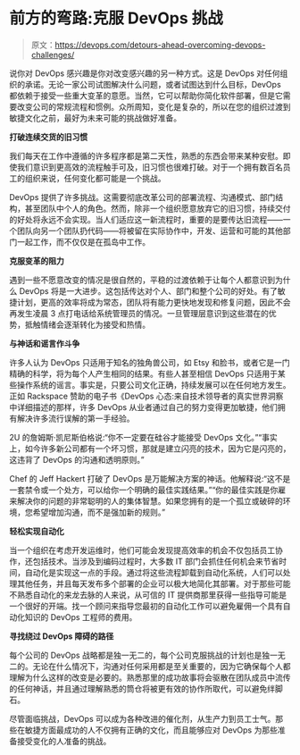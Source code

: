 # 前方的弯路:克服 DevOps 挑战

> 原文：<https://devops.com/detours-ahead-overcoming-devops-challenges/>

说你对 DevOps 感兴趣是你对改变感兴趣的另一种方式。这是 DevOps 对任何组织的承诺。无论一家公司试图解决什么问题，或者试图达到什么目标，DevOps 都依赖于接受一些重大变革的意愿。当然，它可以帮助你简化软件部署，但是它需要改变公司的常规流程和惯例。众所周知，变化是复杂的，所以在您的组织过渡到敏捷文化之前，最好为未来可能的挑战做好准备。

**打破连续交货的旧习惯**

我们每天在工作中遵循的许多程序都是第二天性，熟悉的东西会带来某种安慰。即使我们意识到更高效的流程触手可及，旧习惯也很难打破。对于一个拥有数百名员工的组织来说，任何变化都可能是一个挑战。

DevOps 提供了许多挑战。这需要彻底改革公司的部署流程、沟通模式、部门结构，甚至团队中个人的角色。然而，除非一个组织愿意放弃它的旧习惯，持续交付的好处将永远不会实现。当人们适应这一新流程时，重要的是要传达旧流程——一个团队向另一个团队扔代码——将被留在实际协作中，开发、运营和可能的其他部门一起工作，而不仅仅是在孤岛中工作。

**克服变革的阻力**

遇到一些不愿意改变的情况是很自然的，平稳的过渡依赖于让每个人都意识到为什么 DevOps 将是一大进步。这包括传达对个人、部门和整个公司的好处。有了敏捷计划，更高的效率将成为常态，团队将有能力更快地发现和修复问题，因此不会再发生凌晨 3 点打电话给系统管理员的情况。一旦管理层意识到这些潜在的优势，抵触情绪会逐渐转化为接受和热情。

**与神话和谣言作斗争**

许多人认为 DevOps 只适用于知名的独角兽公司，如 Etsy 和脸书，或者它是一门精确的科学，将为每个人产生相同的结果。有些人甚至相信 DevOps 只适用于某些操作系统的谣言。事实是，只要公司文化正确，持续发展可以在任何地方发生。正如 Rackspace 赞助的电子书《DevOps 心态:来自技术领导者的真实世界洞察 中详细描述的那样，许多 DevOps 从业者通过自己的努力变得更加敏捷，他们拥有解决许多流行误解的第一手经验。

2U 的詹姆斯·凯尼斯伯格说:“你不一定要在硅谷才能接受 DevOps 文化。”“事实上，如今许多新公司都有一个坏习惯，那就是建立闪亮的技术，因为它是闪亮的，这违背了 DevOps 的沟通和透明原则。”

Chef 的 Jeff Hackert 打破了 DevOps 是万能解决方案的神话。他解释说:“这不是一套禁令或一个处方，可以给你一个明确的最佳实践结果。”“你的最佳实践是你雇来解决你的问题的非常聪明的人的集体智慧。如果您拥有的是一个孤立或破碎的环境，您希望增加沟通，而不是强加新的规则。”

**轻松实现自动化**

当一个组织在考虑开发运维时，他们可能会发现提高效率的机会不仅包括员工协作，还包括技术。当涉及到编码过程时，大多数 IT 部门会抓住任何机会来节省时间，自动化是实现这一点的手段。通过将这些流程卸载到自动化系统，人们可以处理其他任务，并且每天发布多个部署的企业可以极大地简化其部署。对于那些可能不熟悉自动化的来龙去脉的人来说，从可信的 IT 提供商那里获得一些指导可能是一个很好的开端。找一个顾问来指导您最初的自动化工作可以避免雇佣一个具有自动化知识的 DevOps 工程师的费用。

**寻找绕过 DevOps 障碍的路径**

每个公司的 DevOps 战略都是独一无二的，每个公司克服挑战的计划也是独一无二的。无论在什么情况下，沟通对任何采用都是至关重要的，因为它确保每个人都理解为什么这样的改变是必要的。熟悉那里的成功故事将会驱散在团队成员中流传的任何神话，并且通过理解熟悉的筒仓将被更有效的协作所取代，可以避免绊脚石。

尽管面临挑战，DevOps 可以成为各种改进的催化剂，从生产力到员工士气。那些在敏捷方面最成功的人不仅拥有正确的文化，而且能够应对 DevOps 为那些准备接受变化的人准备的挑战。